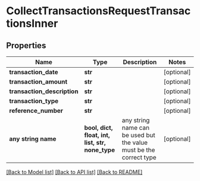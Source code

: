 # CollectTransactionsRequestTransactionsInner


## Properties
Name | Type | Description | Notes
------------ | ------------- | ------------- | -------------
**transaction_date** | **str** |  | [optional] 
**transaction_amount** | **str** |  | [optional] 
**transaction_description** | **str** |  | [optional] 
**transaction_type** | **str** |  | [optional] 
**reference_number** | **str** |  | [optional] 
**any string name** | **bool, dict, float, int, list, str, none_type** | any string name can be used but the value must be the correct type | [optional]

[[Back to Model list]](../README.md#documentation-for-models) [[Back to API list]](../README.md#documentation-for-api-endpoints) [[Back to README]](../README.md)


